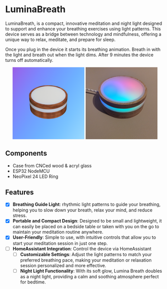 # LuminaBreath

LuminaBreath, is a compact, innovative meditation and night light designed to support and enhance your breathing exercises using light patterns. This device serves as a bridge between technology and mindfulness, offering a unique way to relax, meditate, and prepare for sleep.

Once you plug in the device it starts its breathing animation. Breath in with the light and breath out when the light dims. After 9 minutes the device turns off automatically.

<p float="left" align="middle">
  <img src="assets/LuminaBreathRendered.png" width="45%" />
  <img src="assets/LuminaBreathResult.png" width="45%" /> 
</p>

## Components

- Case from CNCed wood & acryl glass
- ESP32 NodeMCU
- NeoPixel 24 LED Ring

## Features

- [x] **Breathing Guide Light**: rhythmic light patterns to guide your breathing, helping you to slow down your breath, relax your mind, and reduce stress.
- [x] **Portable and Compact Design**: Designed to be small and lightweight, it can easily be placed on a bedside table or taken with you on the go to maintain your meditation routine anywhere.
- [x] **User-Friendly**: Simple to use, with intuitive controls that allow you to start your meditation session in just one step.
- [ ] **HomeAssistant Integration**: Control the device via HomeAssistant
  - [ ] **Customizable Settings**: Adjust the light patterns to match your preferred breathing pace, making your meditation or relaxation session personalized and more effective.
  - [ ] **Night Light Functionality**: With its soft glow, Lumina Breath doubles as a night light, providing a calm and soothing atmosphere perfect for bedtime.
